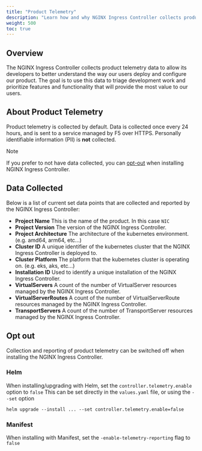 ```yaml
---
title: "Product Telemetry"
description: "Learn how and why NGINX Ingress Controller collects product telemetry data."
weight: 500
toc: true
---
```


## Overview

The NGINX Ingress Controller collects product telemetry data to allow its developers to better understand the way our users deploy and configure our product.
The goal is to use this data to triage development work and prioritize features and functionality that will provide the most value to our users.

## About Product Telemetry

Product telemetry is collected by default.
Data is collected once every 24 hours, and is sent to a service managed by F5 over HTTPS.
Personally identifiable information (PII) is **not** collected. 

> [!NOTE]  
> If you prefer to not have data collected, you can [opt-out](#opt-out) when installing NGINX Ingress Controller.

## Data Collected

Below is a list of current set data points that are collected and reported by the NGINX Ingress Controller:
- **Project Name** This is the name of the product. In this case `NIC`
- **Project Version** The version of the NGINX Ingress Controller.
- **Project Architecture** The architecture of the kubernetes environment. (e.g. amd64, arm64, etc...)
- **Cluster ID** A unique identifier of the kubernetes cluster that the NGINX Ingress Controller is deployed to.
- **Cluster Platform** The platform that the kubernetes cluster is operating on. (e.g. eks, aks,  etc...)
- **Installation ID** Used to identify a unique installation of the NGINX Ingress Controller.
- **VirtualServers** A count of the number of VirtualServer resources managed by the NGINX Ingress Controller.
- **VirtualServerRoutes** A count of the number of VirtualServerRoute resources managed by the NGINX Ingress Controller.
- **TransportServers** A count of the number of TransportServer resources managed by the NGINX Ingress Controller.

## Opt out

Collection and reporting of product telemetry can be switched off when installing the NGINX Ingress Controller.

### Helm

When installing/upgrading with Helm, set the `controller.telemetry.enable` option to `false`
This can be set directly in the `values.yaml` file, or using the `--set` option

```shell
helm upgrade --install ... --set controller.telemetry.enable=false
```

### Manifest

When installing with Manifest, set the `-enable-telemetry-reporting` flag to `false`
